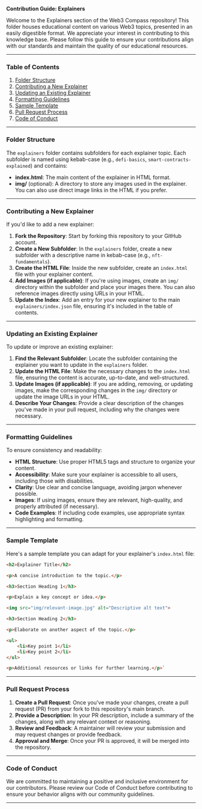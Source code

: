 **Contribution Guide: Explainers**

Welcome to the Explainers section of the Web3 Compass repository! This folder houses educational content on various Web3 topics, presented in an easily digestible format. We appreciate your interest in contributing to this knowledge base. Please follow this guide to ensure your contributions align with our standards and maintain the quality of our educational resources.

* * * * *

### Table of Contents

1.  [Folder Structure](#folder-structure)
2.  [Contributing a New Explainer](#contributing-a-new-explainer)
3.  [Updating an Existing Explainer](#updating-an-existing-explainer)
4.  [Formatting Guidelines](#formatting-guidelines)
5.  [Sample Template](#sample-template)
6.  [Pull Request Process](#pull-request-process)
7.  [Code of Conduct](#code-of-conduct)

* * * * *

### Folder Structure

The `explainers` folder contains subfolders for each explainer topic. Each subfolder is named using kebab-case (e.g., `defi-basics`, `smart-contracts-explained`) and contains:

-   **index.html**: The main content of the explainer in HTML format.
-   **img/** (optional): A directory to store any images used in the explainer. You can also use direct image links in the HTML if you prefer.

* * * * *

### Contributing a New Explainer

If you'd like to add a new explainer:

1.  **Fork the Repository**: Start by forking this repository to your GitHub account.
2.  **Create a New Subfolder**: In the `explainers` folder, create a new subfolder with a descriptive name in kebab-case (e.g., `nft-fundamentals`).
3.  **Create the HTML File**: Inside the new subfolder, create an `index.html` file with your explainer content.
4.  **Add Images (if applicable)**: If you're using images, create an `img/` directory within the subfolder and place your images there. You can also reference images directly using URLs in your HTML.
5.  **Update the Index**: Add an entry for your new explainer to the main `explainers/index.json` file, ensuring it's included in the table of contents.

* * * * *

### Updating an Existing Explainer

To update or improve an existing explainer:

1.  **Find the Relevant Subfolder**: Locate the subfolder containing the explainer you want to update in the `explainers` folder.
2.  **Update the HTML File**: Make the necessary changes to the `index.html` file, ensuring the content is accurate, up-to-date, and well-structured.
3.  **Update Images (if applicable)**: If you are adding, removing, or updating images, make the corresponding changes in the `img/` directory or update the image URLs in your HTML.
4.  **Describe Your Changes**: Provide a clear description of the changes you've made in your pull request, including why the changes were necessary.

* * * * *

### Formatting Guidelines

To ensure consistency and readability:

-   **HTML Structure**: Use proper HTML5 tags and structure to organize your content.
-   **Accessibility**: Make sure your explainer is accessible to all users, including those with disabilities.
-   **Clarity**: Use clear and concise language, avoiding jargon whenever possible.
-   **Images**: If using images, ensure they are relevant, high-quality, and properly attributed (if necessary).
-   **Code Examples**: If including code examples, use appropriate syntax highlighting and formatting.

* * * * *

### Sample Template

Here's a sample template you can adapt for your explainer's `index.html` file:

```html
<h2>Explainer Title</h2>

<p>A concise introduction to the topic.</p>

<h3>Section Heading 1</h3>

<p>Explain a key concept or idea.</p>

<img src="img/relevant-image.jpg" alt="Descriptive alt text">

<h3>Section Heading 2</h3>

<p>Elaborate on another aspect of the topic.</p>

<ul>
    <li>Key point 1</li>
    <li>Key point 2</li>
</ul>

<p>Additional resources or links for further learning.</p>`
```


* * * * *

### Pull Request Process

1.  **Create a Pull Request**: Once you've made your changes, create a pull request (PR) from your fork to this repository's main branch.
2.  **Provide a Description**: In your PR description, include a summary of the changes, along with any relevant context or reasoning.
3.  **Review and Feedback**: A maintainer will review your submission and may request changes or provide feedback.
4.  **Approval and Merge**: Once your PR is approved, it will be merged into the repository.

* * * * *

### Code of Conduct

We are committed to maintaining a positive and inclusive environment for our contributors. Please review our Code of Conduct before contributing to ensure your behavior aligns with our community guidelines.

* * * * *
